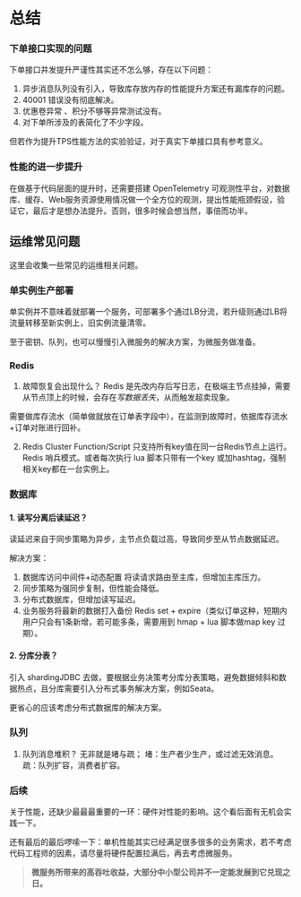 # 总结

### 下单接口实现的问题
下单接口并发提升严谨性其实还不怎么够，存在以下问题：
1. 异步消息队列没有引入，导致库存放内存的性能提升方案还有漏库存的问题。
2. 40001 错误没有彻底解决。
3. 优惠卷异常 、积分不够等异常测试没有。
4. 对下单所涉及的表简化了不少字段。

但若作为提升TPS性能方法的实验验证，对于真实下单接口具有参考意义。

### 性能的进一步提升
在做基于代码层面的提升时，还需要搭建 OpenTelemetry 可观测性平台，对数据库、缓存、Web服务资源使用情况做一个全方位的观测，提出性能瓶颈假设，验证它，最后才是想办法提升。否则，很多时候会想当然，事倍而功半。


## 运维常见问题
这里会收集一些常见的运维相关问题。

### 单实例生产部署
单实例并不意味着就部署一个服务，可部署多个通过LB分流，若升级则通过LB将流量转移至新实例上，旧实例流量清零。

至于密钥、队列，也可以慢慢引入微服务的解决方案，为微服务做准备。

### Redis
1. 故障恢复会出现什么？
Redis 是先改内存后写日志，在极端主节点挂掉，需要从节点顶上的时候，会存在*写数据丢失*，从而触发超卖现象。

需要做库存流水（简单做就放在订单表字段中），在监测到故障时，依据库存流水+订单对账进行回补。

2. Redis Cluster Function/Script 只支持所有key值在同一台Redis节点上运行。
Redis 哨兵模式。或者每次执行 lua 脚本只带有一个key 或加hashtag，强制相关key都在一台实例上。    

### 数据库
#### 1. 读写分离后读延迟？

读延迟来自于同步策略为异步，主节点负载过高，导致同步至从节点数据延迟。

解决方案：
1. 数据库访问中间件+动态配置 将读请求路由至主库，但增加主库压力。
2. 同步策略为强同步复制，但性能会降低。
3. 分布式数据库，但增加读写延迟。
4. 业务服务将最新的数据打入备份 Redis set + expire（类似订单这种，短期内用户只会有1条新增，若可能多条，需要用到 hmap + lua 脚本做map key 过期）。

#### 2. 分库分表？
引入 shardingJDBC 去做，要根据业务决策考分库分表策略，避免数据倾斜和数据热点，且分库需要引入分布式事务解决方案，例如Seata。

更省心的应该考虑分布式数据库的解决方案。

### 队列
1. 队列消息堆积？
无非就是堵与疏；
堵：生产者少生产，或过滤无效消息。
疏：队列扩容，消费者扩容。  

### 后续
关于性能，还缺少最最最重要的一环：硬件对性能的影响。这个看后面有无机会实践一下。

还有最后的最后啰嗦一下：单机性能其实已经满足很多很多的业务需求，若不考虑代码工程师的因素，请尽量将硬件配置拉满后，再去考虑微服务。

> **微服务所带来的高吞吐收益，大部分中小型公司并不一定能发展到它兑现之日。** 

